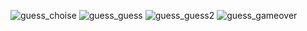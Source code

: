 ![guess_choise](https://github.com/user-attachments/assets/e9f448fb-f352-4a4b-9366-39b174ec60af)
![guess_guess](https://github.com/user-attachments/assets/25c9a135-c38e-4b3d-ac7b-b3f9851c872f)
![guess_guess2](https://github.com/user-attachments/assets/66fe0b4b-abbd-482c-89bd-4983e5e74812)
![guess_gameover](https://github.com/user-attachments/assets/a39f9195-8974-4cb4-a50d-bbacdaf64750)
